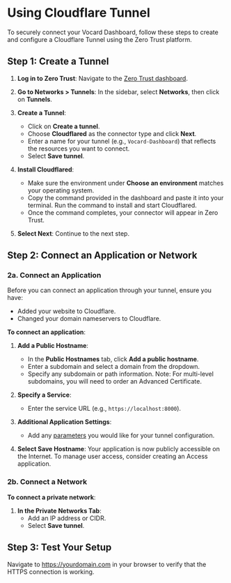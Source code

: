 # Using Cloudflare Tunnel

To securely connect your Vocard Dashboard, follow these steps to create and configure a Cloudflare Tunnel using the Zero Trust platform.

## Step 1: Create a Tunnel

1. **Log in to Zero Trust**: Navigate to the [Zero Trust dashboard](https://dash.teams.cloudflare.com).

2. **Go to Networks > Tunnels**: In the sidebar, select **Networks**, then click on **Tunnels**.

3. **Create a Tunnel**:
    - Click on **Create a tunnel**.
    - Choose **Cloudflared** as the connector type and click **Next**.
    - Enter a name for your tunnel (e.g., `Vocard-Dashboard`) that reflects the resources you want to connect.
    - Select **Save tunnel**.

4. **Install Cloudflared**: 
    - Make sure the environment under **Choose an environment** matches your operating system.
    - Copy the command provided in the dashboard and paste it into your terminal. Run the command to install and start Cloudflared.
    - Once the command completes, your connector will appear in Zero Trust.

5. **Select Next**: Continue to the next step.

## Step 2: Connect an Application or Network

### 2a. Connect an Application

Before you can connect an application through your tunnel, ensure you have:

- Added your website to Cloudflare.
- Changed your domain nameservers to Cloudflare.

**To connect an application**:

1. **Add a Public Hostname**:
    - In the **Public Hostnames** tab, click **Add a public hostname**.
    - Enter a subdomain and select a domain from the dropdown.
    - Specify any subdomain or path information. Note: For multi-level subdomains, you will need to order an Advanced Certificate.

2. **Specify a Service**:
    - Enter the service URL (e.g., `https://localhost:8000`).

3. **Additional Application Settings**:
    - Add any [parameters](https://developers.cloudflare.com/cloudflare-one/connections/connect-networks/configure-tunnels/cloudflared-parameters/origin-parameters/) you would like for your tunnel configuration.

4. **Select Save Hostname**: Your application is now publicly accessible on the Internet. To manage user access, consider creating an Access application.

### 2b. Connect a Network

**To connect a private network**:

1. **In the Private Networks Tab**:
    - Add an IP address or CIDR.
    - Select **Save tunnel**.
    
## Step 3: Test Your Setup
Navigate to https://yourdomain.com in your browser to verify that the HTTPS connection is working.
